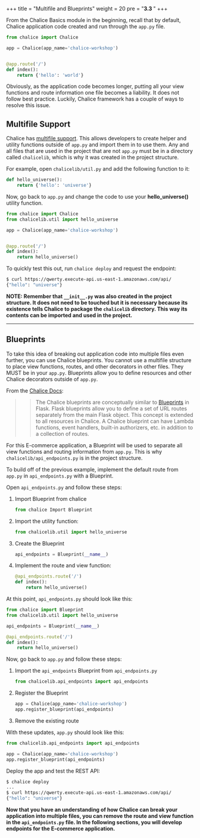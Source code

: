 +++
title = "Multifile and Blueprints"
weight = 20
pre = "<b>3.3 </b>"
+++

From the Chalice Basics module in the beginning, recall that by default, Chalice application code created and run through the `app.py` file.
```python
from chalice import Chalice

app = Chalice(app_name='chalice-workshop')


@app.route('/')
def index():
    return {'hello': 'world'}
```

Obviously, as the application code becomes longer, putting all your view functions and route information one file becomes a liability. It does not follow best practice. Luckily, Chalice framework has a couple of ways to resolve this issue. 

## Multifile Support
Chalice has [multifile support](https://aws.github.io/chalice/topics/multifile). This allows developers to create helper and utility functions outside of `app.py` and import them in to use them. Any and all files that are used in the project that are not `app.py` must be in a directory called `chalicelib`, which is why it was created in the project structure.

For example, open `chalicelib/util.py` and add the following function to it:
```python
def hello_universe():
    return {'hello': 'universe'}
```

Now, go back to `app.py` and change the code to use your **hello_universe()** utility function.
```python
from chalice import Chalice
from chalicelib.util import hello_universe

app = Chalice(app_name='chalice-workshop')


@app.route('/')
def index():
    return hello_universe()
```

To quickly test this out, run `chalice deploy` and request the endpoint:
```bash
$ curl https://qwerty.execute-api.us-east-1.amazonaws.com/api/
{"hello": "universe"}
```

**NOTE: Remember that `__init__.py` was also created in the project structure. It does not need to be touched but it is necessary because its existence tells Chalice to package the `chalicelib` directory. This way its contents can be imported and used in the project.**

___

## Blueprints
To take this idea of breaking out application code into multiple files even further, you can use Chalice blueprints. You cannot use a multifile structure to place view functions, routes, and other decorators in other files. They MUST be in your `app.py`. Blueprints allow you to define resources and other Chalice decorators outside of `app.py`.

From the [Chalice Docs](https://aws.github.io/chalice/topics/blueprints.html):
> > The Chalice blueprints are conceptually similar to [Blueprints](https://flask.palletsprojects.com/en/1.1.x/blueprints/) in Flask. Flask blueprints allow you to define a set of URL routes separately from the main Flask object. This concept is extended to all resources in Chalice. A Chalice blueprint can have Lambda functions, event handlers, built-in authorizers, etc. in addition to a collection of routes.

For this E-commerce application, a Blueprint will be used to separate all view functions and routing information from `app.py`. This is why `chalicelib/api_endpoints.py` is in the project structure.

To build off of the previous example, implement the default route from `app.py` in `api_endpoints.py` with a Blueprint.

Open `api_endpoints.py` and follow these steps:
1. Import Blueprint from chalice
    ```python
    from chalice Import Blueprint
    ```
2. Import the utility function:
    ```python
    from chalicelib.util import hello_universe
3. Create the Blueprint
    ```python
    api_endpoints = Blueprint(__name__)
    ```
4. Implement the route and view function:
    ```python
    @api_endpoints.route('/')
    def index():
        return hello_universe()
    ```
At this point, `api_endpoints.py` should look like this:
```python
from chalice import Blueprint
from chalicelib.util import hello_universe

api_endpoints = Blueprint(__name__)

@api_endpoints.route('/')
def index():
    return hello_universe()
```


Now, go back to `app.py` and follow these steps:
1. Import the `api_endpoints` Blueprint from `api_endpoints.py`
    ```python
    from chalicelib.api_endpoints import api_endpoints
    ```
2. Register the Blueprint
    ```python
    app = Chalice(app_name='chalice-workshop')
    app.register_blueprint(api_endpoints)
    ```
3. Remove the existing route

With these updates, `app.py` should look like this:
```python
from chalicelib.api_endpoints import api_endpoints

app = Chalice(app_name='chalice-workshop')
app.register_blueprint(api_endpoints)
```

Deploy the app and test the REST API:
```bash
$ chalice deploy
...
$ curl https://qwerty.execute-api.us-east-1.amazonaws.com/api/
{"hello": "universe"}
```

**Now that you have an understanding of how Chalice can break your application into multiple files, you can remove the route and view function in the `api_endpoints.py` file. In the following sections, you will develop endpoints for the E-commerce application.**
